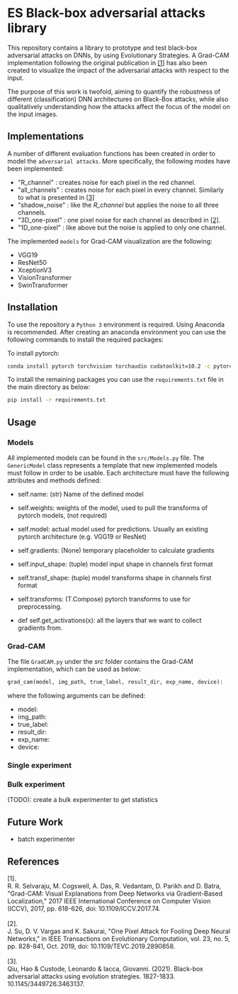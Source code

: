 # ES Black-box adversarial attacks library
This repository contains a library to prototype and test black-box adversarial attacks on DNNs, by using Evolutionary Strategies.
A Grad-CAM implementation following the original publication in <a href="#gradcam">[1]</a> has also been created to visualize the impact of the adversarial attacks with respect to the input.

The purpose of this work is twofold, aiming to quantify the robustness of different (classification) DNN architectures on Black-Box attacks, while also qualitatively understanding how the attacks affect the focus of the model on the input images.


## Implementations
A number of different evaluation functions has been created in order to model the `adversarial attacks`. More specifically, the following modes have been implemented:
- "R_channel" : creates noise for each pixel in the red channel.
- "all_channels" : creates noise for each pixel in every channel. Similarly to what is presented in <a href="tiling_es">[3]</a>
- "shadow_noise" : like the *R_channel* but applies the noise to all three channels. 
- "3D_one-pixel" : one pixel noise for each channel as described in <a href="#one_pixel_atk">[2]</a>.
- "1D_one-pixel" : like above but the noise is applied to only one channel.

The implemented `models` for Grad-CAM visualization are the following:
- VGG19
- ResNet50
- XceptionV3
- VisionTransformer
- SwinTransformer


## Installation
To use the repository a `Python 3` environment is required. Using Anaconda is recommended. After creating an anaconda environment you can use the following commands to install the required packages:

To install pytorch:
```bash
conda install pytorch torchvision torchaudio cudatoolkit=10.2 -c pytorch
```
To install the remaining packages you can use the `requirements.txt` file in the main directory as below:
```bash
pip install -r requirements.txt
```


## Usage

### Models
All implemented models can be found in the `src/Models.py` file. The `GenericModel` class represents a template that new implemented models must follow in order to be usable. Each architecture must have the following attributes and methods defined:
- self.name: (str) Name of the defined model
- self.weights: weights of the model, used to pull the transforms of pytorch models, (not required)
- self.model: actual model used for predictions. Usually an existing pytorch architecture (e.g. VGG19 or ResNet)
- self.gradients: (None) temporary placeholder to calculate gradients
- self.input_shape: (tuple) model input shape in channels first format
- self.transf_shape: (tuple) model transforms shape in channels first format
- self.transforms: (T.Compose) pytorch transforms to use for preprocessing.

- def self.get_activations(x): all the layers that we want to collect gradients from. 

### Grad-CAM
The file `GradCAM.py` under the *src* folder contains the Grad-CAM implementation, which can be used as below:
```python
grad_cam(model, img_path, true_label, result_dir, exp_name, device):
```
where the following arguments can be defined:
- model:
- img_path:
- true_label:
- result_dir:
- exp_name:
- device:

### Single experiment

### Bulk experiment
(TODO): create a bulk experimenter to get statistics



## Future Work
- batch experimenter


## References
<div id="gradcam">
[1].<br/>
R. R. Selvaraju, M. Cogswell, A. Das, R. Vedantam, D. Parikh and D. Batra, "Grad-CAM: Visual Explanations from Deep Networks via Gradient-Based Localization," 2017 IEEE International Conference on Computer Vision (ICCV), 2017, pp. 618-626, doi: 10.1109/ICCV.2017.74.</a>
</div>
<br/>
<div id="one_pixel_atk">
[2].<br/>
J. Su, D. V. Vargas and K. Sakurai, "One Pixel Attack for Fooling Deep Neural Networks," in IEEE Transactions on Evolutionary Computation, vol. 23, no. 5, pp. 828-841, Oct. 2019, doi: 10.1109/TEVC.2019.2890858.
</div>
<br/>
<div id="tiling_es">
[3].<br/>
Qiu, Hao & Custode, Leonardo & Iacca, Giovanni. (2021). Black-box adversarial attacks using evolution strategies. 1827-1833. 10.1145/3449726.3463137. 
</div>